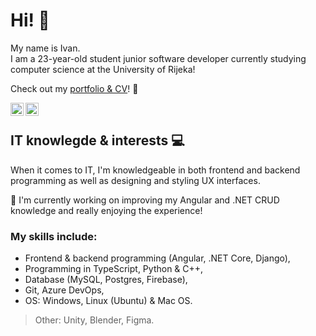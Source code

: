 # Hi! 👋

My name is Ivan.  
I am a 23-year-old student junior software developer currently studying computer science at the University of Rijeka! 

Check out my [portfolio & CV](https://ivan-matejcic.netlify.app/)! 👀

<a href="https://www.linkedin.com/in/ivan-matej%C4%8Di%C4%87-066b1175/"><img align="left" src="https://raw.githubusercontent.com/yushi1007/yushi1007/main/images/linkedin.svg" alt="Ivan Matejčić | LinkedIn" width="21px"/></a>
<a href="https://instagram.com/ivanmatejcic_"><img align="left" src="https://raw.githubusercontent.com/yushi1007/yushi1007/main/images/instagram.svg" alt="Ivan Matejčić | Instagram" width="21px"/></a>
<br>

## IT knowlegde & interests 💻
When it comes to IT, I'm knowledgeable in both frontend and backend programming as well as designing and styling UX interfaces.  

🔨 I'm currently working on improving my Angular and .NET CRUD knowledge and really enjoying the experience!
### My skills include:
<ul>
  <li>Frontend & backend programming (Angular, .NET Core, Django),</li>  
  <li>Programming in TypeScript, Python & C++,</li>  
  <li>Database (MySQL, Postgres, Firebase),</li>
  <li>Git, Azure DevOps,</li>
  <li>OS: Windows, Linux (Ubuntu) & Mac OS.</li>   
 </ul>
 
 > Other: Unity, Blender, Figma.
